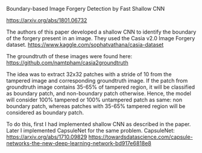 Boundary-based Image Forgery Detection by Fast Shallow CNN

https://arxiv.org/abs/1801.06732

The authors of this paper developed a shallow CNN to identify the boundary of the forgery present in an image. They used the Casia v2.0 Image Forgery dataset. https://www.kaggle.com/sophatvathana/casia-dataset

The groundtruth of these images were found here: https://github.com/namtpham/casia2groundtruth

The idea was to extract 32x32 patches with a stride of 10 from the tampered image and corresponding groundtruth image. If the patch from groundtruth image contains 35-65% of tampered region, it will be classified as boundary patch, and non-boundary patch otherwise. Hence, the model will consider 100% tampered or 100% untampered patch as same: non boundary patch, whereas patches with 35-65% tampered region will be considered as boundary patch.

To do this, first I had implemented shallow CNN as described in the paper. Later I implemented CapsuleNet for the same problem.
CapsuleNet: https://arxiv.org/abs/1710.09829
https://towardsdatascience.com/capsule-networks-the-new-deep-learning-network-bd917e6818e8
